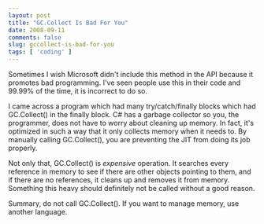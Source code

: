 ```yaml
---
layout: post
title: "GC.Collect Is Bad For You"
date: 2008-09-11
comments: false
slug: gccollect-is-bad-for-you
tags: [ 'coding' ]
---
```

Sometimes I wish Microsoft didn't include this method in the API because it promotes bad programming.  I've seen people use this in their code and 99.99% of the time, it is incorrect to do so.

I came across a program which had many try/catch/finally blocks which had GC.Collect() in the finally block.  C# has a garbage collector so you, the programmer, does not have to worry about cleaning up memory.  In fact, it's optimized in such a way that it only collects memory when it needs to.  By manually calling GC.Collect(), you are preventing the JIT from doing its job properly.

Not only that, GC.Collect() is *expensive* operation.  It searches every reference in memory to see if there are other objects pointing to them, and if there are no references, it cleans up and removes it from memory.  Something this heavy should definitely not be called without a good reason.

Summary, do not call GC.Collect().  If you want to manage memory, use another language.
